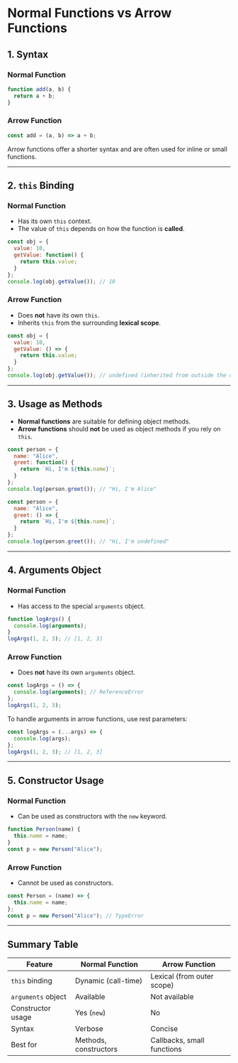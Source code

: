 # Normal Functions vs Arrow Functions

## 1. **Syntax**

### Normal Function
```js
function add(a, b) {
  return a + b;
}
```

### Arrow Function
```js
const add = (a, b) => a + b;
```

Arrow functions offer a shorter syntax and are often used for inline or small functions.

---

## 2. **`this` Binding**

### Normal Function
- Has its own `this` context.
- The value of `this` depends on how the function is **called**.

```js
const obj = {
  value: 10,
  getValue: function() {
    return this.value;
  }
};
console.log(obj.getValue()); // 10
```

### Arrow Function
- Does **not** have its own `this`.
- Inherits `this` from the surrounding **lexical scope**.

```js
const obj = {
  value: 10,
  getValue: () => {
    return this.value;
  }
};
console.log(obj.getValue()); // undefined (inherited from outside the object)
```

---

## 3. **Usage as Methods**

- **Normal functions** are suitable for defining object methods.
- **Arrow functions** should **not** be used as object methods if you rely on `this`.

```js
const person = {
  name: "Alice",
  greet: function() {
    return `Hi, I'm ${this.name}`;
  }
};
console.log(person.greet()); // "Hi, I'm Alice"
```

```js
const person = {
  name: "Alice",
  greet: () => {
    return `Hi, I'm ${this.name}`;
  }
};
console.log(person.greet()); // "Hi, I'm undefined"
```

---

## 4. **Arguments Object**

### Normal Function
- Has access to the special `arguments` object.
```js
function logArgs() {
  console.log(arguments);
}
logArgs(1, 2, 3); // [1, 2, 3]
```

### Arrow Function
- Does **not** have its own `arguments` object.

```js
const logArgs = () => {
  console.log(arguments); // ReferenceError
};
logArgs(1, 2, 3);
```

To handle arguments in arrow functions, use rest parameters:

```js
const logArgs = (...args) => {
  console.log(args);
};
logArgs(1, 2, 3); // [1, 2, 3]
```

---

## 5. **Constructor Usage**

### Normal Function
- Can be used as constructors with the `new` keyword.

```js
function Person(name) {
  this.name = name;
}
const p = new Person("Alice");
```

### Arrow Function
- Cannot be used as constructors.

```js
const Person = (name) => {
  this.name = name;
};
const p = new Person("Alice"); // TypeError
```

---

## Summary Table

| Feature            | Normal Function       | Arrow Function                |
|--------------------|------------------------|--------------------------------|
| `this` binding      | Dynamic (call-time)     | Lexical (from outer scope)     |
| `arguments` object | Available               | Not available                  |
| Constructor usage  | Yes (`new`)             | No                             |
| Syntax             | Verbose                 | Concise                        |
| Best for           | Methods, constructors   | Callbacks, small functions     |

